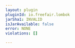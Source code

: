 ```yaml
---
layout: plugin
pluginId: io.freefair.lombok
jarSha1: INVALID
isJarAvailable: false
error: NONE
violations: []

---
```

